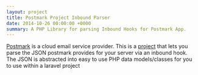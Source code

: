```yaml
---
layout: project
title: Postmark Project Inbound Parser
date: 2014-10-26 00:00:00 +0000
summary: A PHP Library for parsing Inbound Hooks for Postmark App.
---
```

[Postmark](https://postmarkapp.com) is a cloud email service provider. This is a [project](https://github.com/camelCaseD/postmark-inbound-laravel) that lets you parse the JSON postmark provides for your server via an inbound hook. The JSON is abstracted into easy to use PHP data models/classes for you to use within a laravel project
